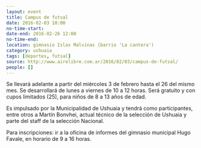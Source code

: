 ```yaml
---
layout: event 
title: Campus de futsal
date: 2016-02-03 10:00
no-time-start: 
date-end: 2016-02-26 12:00
no-time-end: 
location: gimnasio Islas Malvinas (barrio 'La cantera')
category: ushuaia
tags: [deportes, futsal]
source: http://www.airelibre.com.ar/2016/02/03/campus-de-futsal/
people: []
---
```


Se llevará adelante a partir del miércoles 3 de febrero hasta el 26 del mismo mes. Se desarrollará de lunes a viernes de 10 a 12 horas. Será gratuito y con cupos limitados (25), para niños de 8 a 13 años de edad.

Es impulsado por la Municipalidad de Ushuaia y tendrá como participantes, entre otros a Martín Bonvhei, actual técnico de la selección de Ushuaia y parte del staff de la selección Nacional. 

Para inscripciones: ir a la oficina de informes del gimnasio municipal Hugo Favale, en horario de 9 a 16 horas.